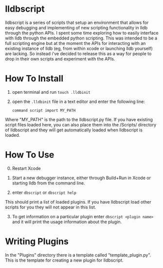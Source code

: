 lldbscript
==========

lldbscript is a series of scripts that setup an environment that allows for easy debugging and implementing of new scripting functionality in lldb through the python APIs. I spent some time exploring how to easily interface with lldb through the embedded python scripting. This was intended to be a full scripting engine but at the moment the APIs for interacting with an existing instance of lldb (eg, from within xcode or launching lldb yourself) are lacking. So instead i've decided to release this as a way for people to drop in their own scripts and experiment with the APIs.


How To Install
==============


1. open terminal and run `touch .lldbinit`
2. open the `.lldbinit` file in a text editor and enter the following line:

	`command script import MY_PATH`

Where "MY_PATH" is the path to the lldbscript.py file. If you have existing script files loaded here, you can also place them into the /Scripts/ directory of lldbscript and they will get automatically loaded when lldbscript is loaded.


How To Use
==========

0) Restart Xcode

1) Start a new debugger instance, either through Build+Run in Xcode or starting lldb from the command line.

2) enter `dbscript` or `dbscript help`

This should print a list of loaded plugins. If you have lldbscript load other scripts for you they will not appear in this list.
	
3) To get information on a particular plugin enter `dbscript <plugin name>` and it will print the usage information about the plugin.


Writing Plugins
===============

In the "Plugins" directory there is a template called "template_plugin.py". This is the template for creating a new plugin for lldbscript.

